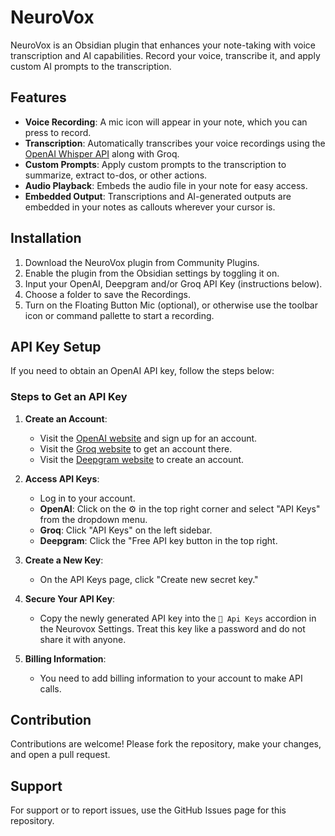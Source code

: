 # NeuroVox

NeuroVox is an Obsidian plugin that enhances your note-taking with voice transcription and AI capabilities. Record your voice, transcribe it, and apply custom AI prompts to the transcription.

## Features

- **Voice Recording**: A mic icon will appear in your note, which you can press to record.
- **Transcription**: Automatically transcribes your voice recordings using the [OpenAI Whisper API](https://openai.com/index/whisper/) along with Groq.
- **Custom Prompts**: Apply custom prompts to the transcription to summarize, extract to-dos, or other actions.
- **Audio Playback**: Embeds the audio file in your note for easy access.
- **Embedded Output**: Transcriptions and AI-generated outputs are embedded in your notes as callouts wherever your cursor is.

## Installation

1. Download the NeuroVox plugin from Community Plugins.
2. Enable the plugin from the Obsidian settings by toggling it on.
3. Input your OpenAI, Deepgram and/or Groq API Key (instructions below).
4. Choose a folder to save the Recordings.
5. Turn on the Floating Button Mic (optional), or otherwise use the toolbar icon or command pallette to start a recording.

## API Key Setup

If you need to obtain an OpenAI API key, follow the steps below:

### Steps to Get an API Key

1. **Create an Account**:
    - Visit the [OpenAI website](https://platform.openai.com) and sign up for an account.
    - Visit the [Groq website](https://console.groq.com/) to get an account there.
    - Visit the [Deepgram website](https://console.deepgram.com/signup) to create an account.

2. **Access API Keys**:
    - Log in to your account.
    - **OpenAI**: Click on the ⚙️ in the top right corner and select "API Keys" from the dropdown menu.
    - **Groq**: Click "API Keys" on the left sidebar.
    - **Deepgram**: Click the "Free API key button in the top right.

3. **Create a New Key**:
    - On the API Keys page, click "Create new secret key."

4. **Secure Your API Key**:
    - Copy the newly generated API key into the `🔑 Api Keys` accordion in the Neurovox Settings. Treat this key like a password and do not share it with anyone.

5. **Billing Information**:
    - You need to add billing information to your account to make API calls.

## Contribution

Contributions are welcome! Please fork the repository, make your changes, and open a pull request.

## Support

For support or to report issues, use the GitHub Issues page for this repository.
